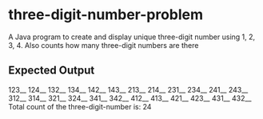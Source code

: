 # three-digit-number-problem
A Java program to create and display unique three-digit number using 1, 2, 3, 4. Also counts how many three-digit numbers are there
 
## Expected Output
123__
124__
132__
134__
142__
143__
213__
214__
231__
234__
241__
243__
312__
314__
321__
324__
341__
342__
412__
413__
421__
423__
431__
432__
Total count of the three-digit-number is: 24

